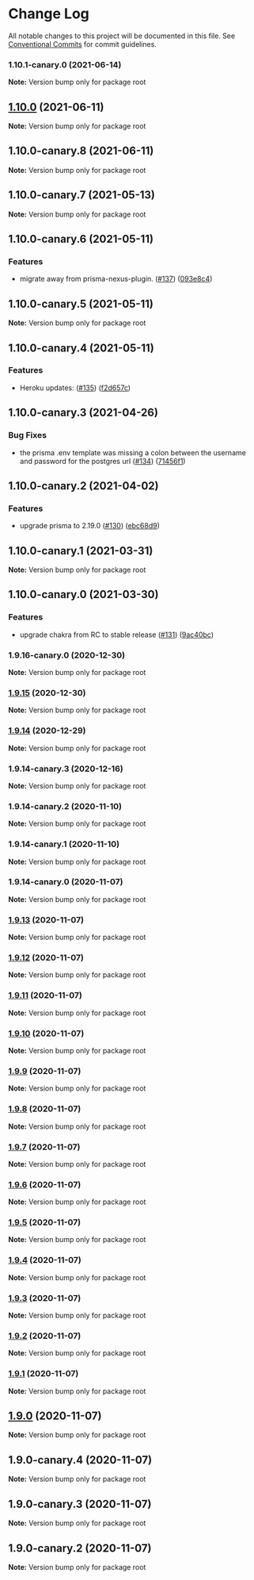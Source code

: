 # Change Log

All notable changes to this project will be documented in this file.
See [Conventional Commits](https://conventionalcommits.org) for commit guidelines.

### 1.10.1-canary.0 (2021-06-14)

**Note:** Version bump only for package root





## [1.10.0](https://github.com/echobind/bisonapp/compare/v1.10.0-canary.8...v1.10.0) (2021-06-11)

**Note:** Version bump only for package root

## 1.10.0-canary.8 (2021-06-11)

**Note:** Version bump only for package root

## 1.10.0-canary.7 (2021-05-13)

**Note:** Version bump only for package root

## 1.10.0-canary.6 (2021-05-11)

### Features

- migrate away from prisma-nexus-plugin. ([#137](https://github.com/echobind/bisonapp/issues/137)) ([093e8c4](https://github.com/echobind/bisonapp/commit/093e8c4812907cbd3a2554e0253d212610824c10))

## 1.10.0-canary.5 (2021-05-11)

**Note:** Version bump only for package root

## 1.10.0-canary.4 (2021-05-11)

### Features

- Heroku updates: ([#135](https://github.com/echobind/bisonapp/issues/135)) ([f2d657c](https://github.com/echobind/bisonapp/commit/f2d657cf9f5c020a97b9fa1de2efe01e0eb84962))

## 1.10.0-canary.3 (2021-04-26)

### Bug Fixes

- the prisma .env template was missing a colon between the username and password for the postgres url ([#134](https://github.com/echobind/bisonapp/issues/134)) ([71456f1](https://github.com/echobind/bisonapp/commit/71456f1c4836202c44db7f136092ec39ef46f763))

## 1.10.0-canary.2 (2021-04-02)

### Features

- upgrade prisma to 2.19.0 ([#130](https://github.com/echobind/bisonapp/issues/130)) ([ebc68d9](https://github.com/echobind/bisonapp/commit/ebc68d90d310e4520c1e1bd508cd521448d3a7bc))

## 1.10.0-canary.1 (2021-03-31)

**Note:** Version bump only for package root

## 1.10.0-canary.0 (2021-03-30)

### Features

- upgrade chakra from RC to stable release ([#131](https://github.com/echobind/bisonapp/issues/131)) ([9ac40bc](https://github.com/echobind/bisonapp/commit/9ac40bca524300f7909baaf0bb946303f0090e8a))

### 1.9.16-canary.0 (2020-12-30)

**Note:** Version bump only for package root

### [1.9.15](https://github.com/echobind/bisonapp/compare/v1.9.14...v1.9.15) (2020-12-30)

**Note:** Version bump only for package root

### [1.9.14](https://github.com/echobind/bisonapp/compare/v1.9.14-canary.3...v1.9.14) (2020-12-29)

**Note:** Version bump only for package root

### 1.9.14-canary.3 (2020-12-16)

**Note:** Version bump only for package root

### 1.9.14-canary.2 (2020-11-10)

**Note:** Version bump only for package root

### 1.9.14-canary.1 (2020-11-10)

**Note:** Version bump only for package root

### 1.9.14-canary.0 (2020-11-07)

**Note:** Version bump only for package root

### [1.9.13](https://github.com/echobind/bisonapp/compare/v1.9.12...v1.9.13) (2020-11-07)

**Note:** Version bump only for package root

### [1.9.12](https://github.com/echobind/bisonapp/compare/v1.9.11...v1.9.12) (2020-11-07)

**Note:** Version bump only for package root

### [1.9.11](https://github.com/echobind/bisonapp/compare/v1.9.10...v1.9.11) (2020-11-07)

**Note:** Version bump only for package root

### [1.9.10](https://github.com/echobind/bisonapp/compare/v1.9.9...v1.9.10) (2020-11-07)

**Note:** Version bump only for package root

### [1.9.9](https://github.com/echobind/bisonapp/compare/v1.9.8...v1.9.9) (2020-11-07)

**Note:** Version bump only for package root

### [1.9.8](https://github.com/echobind/bisonapp/compare/v1.9.7...v1.9.8) (2020-11-07)

**Note:** Version bump only for package root

### [1.9.7](https://github.com/echobind/bisonapp/compare/v1.9.6...v1.9.7) (2020-11-07)

**Note:** Version bump only for package root

### [1.9.6](https://github.com/echobind/bisonapp/compare/v1.9.5...v1.9.6) (2020-11-07)

**Note:** Version bump only for package root

### [1.9.5](https://github.com/echobind/bisonapp/compare/v1.9.4...v1.9.5) (2020-11-07)

**Note:** Version bump only for package root

### [1.9.4](https://github.com/echobind/bisonapp/compare/v1.9.3...v1.9.4) (2020-11-07)

**Note:** Version bump only for package root

### [1.9.3](https://github.com/echobind/bisonapp/compare/v1.9.2...v1.9.3) (2020-11-07)

**Note:** Version bump only for package root

### [1.9.2](https://github.com/echobind/bisonapp/compare/v1.9.1...v1.9.2) (2020-11-07)

**Note:** Version bump only for package root

### [1.9.1](https://github.com/echobind/bisonapp/compare/v1.9.0...v1.9.1) (2020-11-07)

**Note:** Version bump only for package root

## [1.9.0](https://github.com/echobind/bisonapp/compare/v1.9.0-canary.4...v1.9.0) (2020-11-07)

**Note:** Version bump only for package root

## 1.9.0-canary.4 (2020-11-07)

**Note:** Version bump only for package root

## 1.9.0-canary.3 (2020-11-07)

**Note:** Version bump only for package root

## 1.9.0-canary.2 (2020-11-07)

**Note:** Version bump only for package root
